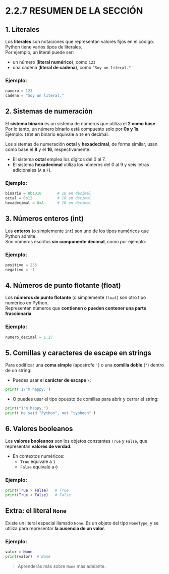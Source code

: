 
# 2.2.7 RESUMEN DE LA SECCIÓN

## 1. Literales

Los **literales** son notaciones que representan valores fijos en el código. Python tiene varios tipos de literales.  
Por ejemplo, un literal puede ser:

- un número (**literal numérico**), como `123`
- una cadena (**literal de cadena**), como `"Soy un literal."`

### Ejemplo:
```python
numero = 123
cadena = "Soy un literal."
```

## 2. Sistemas de numeración

El **sistema binario** es un sistema de números que utiliza el **2 como base**.  
Por lo tanto, un número binario está compuesto solo por **0s y 1s**.  
Ejemplo: `1010` en binario equivale a `10` en decimal.

Los sistemas de numeración **octal** y **hexadecimal**, de forma similar, usan como base el **8** y el **16**, respectivamente.

- El sistema **octal** emplea los dígitos del 0 al 7.
- El sistema **hexadecimal** utiliza los números del 0 al 9 y seis letras adicionales (`A` a `F`).

### Ejemplo:
```python
binario = 0b1010       # 10 en decimal
octal = 0o12           # 10 en decimal
hexadecimal = 0xA      # 10 en decimal
```

## 3. Números enteros (int)

Los **enteros** (o simplemente `int`) son uno de los tipos numéricos que Python admite.  
Son números escritos **sin componente decimal**, como por ejemplo:

### Ejemplo:
```python
positivo = 256
negativo = -1
```

## 4. Números de punto flotante (float)

Los **números de punto flotante** (o simplemente `float`) son otro tipo numérico en Python.  
Representan números que **contienen o pueden contener una parte fraccionaria**.

### Ejemplo:
```python
numero_decimal = 1.27
```

## 5. Comillas y caracteres de escape en strings

Para codificar una **coma simple** (apostrofe `'`) o una **comilla doble** (`"`) dentro de un string:

- Puedes usar el **carácter de escape** `\`:

```python
print('I\'m happy.')
```

- O puedes usar el tipo opuesto de comillas para abrir y cerrar el string:

```python
print("I'm happy.")
print('He said "Python", not "typhoon"')
```

## 6. Valores booleanos

Los **valores booleanos** son los objetos constantes `True` y `False`, que representan **valores de verdad**.

- En contextos numéricos:
  - `True` equivale a `1`
  - `False` equivale a `0`

### Ejemplo:
```python
print(True > False)   # True
print(True < False)   # False
```

## Extra: el literal `None`

Existe un literal especial llamado `None`. Es un objeto del tipo `NoneType`, y se utiliza para representar **la ausencia de un valor**.

### Ejemplo:
```python
valor = None
print(valor)  # None
```

> Aprenderás más sobre `None` más adelante.

